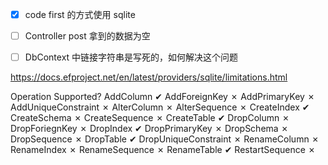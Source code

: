 - [x] code first 的方式使用 sqlite
- [ ] Controller post 拿到的数据为空
- [ ] DbContext 中链接字符串是写死的，如何解决这个问题



https://docs.efproject.net/en/latest/providers/sqlite/limitations.html

Operation	Supported?
AddColumn	✔
AddForeignKey	✗
AddPrimaryKey	✗
AddUniqueConstraint	✗
AlterColumn	✗
AlterSequence	✗
CreateIndex	✔
CreateSchema	✗
CreateSequence	✗
CreateTable	✔
DropColumn	✗
DropForiegnKey	✗
DropIndex	✔
DropPrimaryKey	✗
DropSchema	✗
DropSequence	✗
DropTable	✔
DropUniqueConstraint	✗
RenameColumn	✗
RenameIndex	✗
RenameSequence	✗
RenameTable	✔
RestartSequence	✗